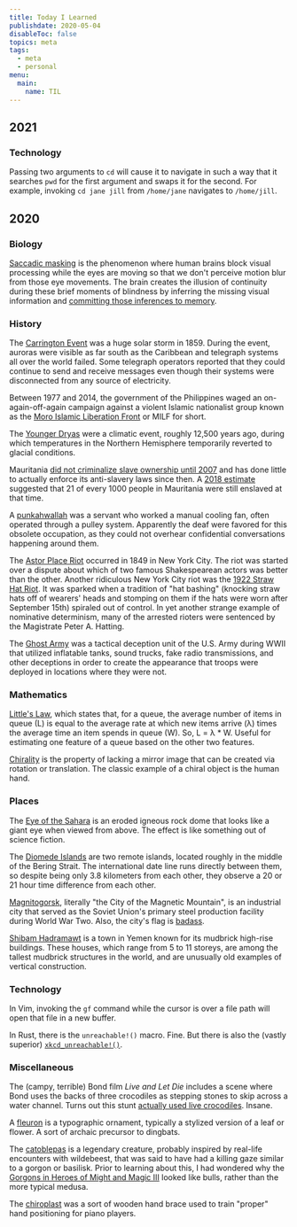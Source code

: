 ```yaml
---
title: Today I Learned
publishdate: 2020-05-04
disableToc: false
topics: meta
tags:
  - meta
  - personal
menu:
  main:
    name: TIL
---
```

## 2021

### Technology

Passing two arguments to `cd` will cause it to navigate in such a way that it searches `pwd` for the first argument and swaps it for the second. For example, invoking `cd jane jill` from `/home/jane` navigates to `/home/jill`.

## 2020

### Biology

[Saccadic masking](https://en.wikipedia.org/wiki/Saccadic_masking) is the phenomenon where human brains block visual processing while the eyes are moving so that we don't perceive motion blur from those eye movements. The brain creates the illusion of continuity during these brief moments of blindness by inferring the missing visual information and [committing those inferences to memory](https://en.wikipedia.org/wiki/Transsaccadic_memory).

### History

The [Carrington Event](https://en.wikipedia.org/wiki/Solar_storm_of_1859) was a huge solar storm in 1859. During the event, auroras were visible as far south as the Caribbean and telegraph systems all over the world failed. Some telegraph operators reported that they could continue to send and receive messages even though their systems were disconnected from any source of electricity.

Between 1977 and 2014, the government of the Philippines waged an on-again-off-again campaign against a violent Islamic nationalist group known as the [Moro Islamic Liberation Front](https://en.wikipedia.org/wiki/Moro_Islamic_Liberation_Front) or MILF for short.

The [Younger Dryas](https://en.wikipedia.org/wiki/Younger_Dryas) were a climatic event, roughly 12,500 years ago, during which temperatures in the Northern Hemisphere temporarily reverted to glacial conditions.

Mauritania [did not criminalize slave ownership until 2007](https://en.wikipedia.org/wiki/Slavery_in_Mauritania#Modern_slavery) and has done little to actually enforce its anti-slavery laws since then. A [2018 estimate](https://www.globalslaveryindex.org/2018/data/country-data/mauritania/) suggested that 21 of every 1000 people in Mauritania were still enslaved at that time.

A [punkahwallah](https://en.wikipedia.org/wiki/Punkah_wallah) was a servant who worked a manual cooling fan, often operated through a pulley system. Apparently the deaf were favored for this obsolete occupation, as they could not overhear confidential conversations happening around them.

The [Astor Place Riot](https://en.wikipedia.org/wiki/Astor_Place_Riot) occurred in 1849 in New York City. The riot was started over a dispute about which of two famous Shakespearean actors was better than the other. Another ridiculous New York City riot was the [1922 Straw Hat Riot](https://en.wikipedia.org/wiki/Straw_Hat_Riot). It was sparked when a tradition of "hat bashing" (knocking straw hats off of wearers' heads and stomping on them if the hats were worn after September 15th) spiraled out of control. In yet another strange example of nominative determinism, many of the arrested rioters were sentenced by the Magistrate Peter A. Hatting.

The [Ghost Army](https://en.wikipedia.org/wiki/Ghost_Army) was a tactical deception unit of the U.S. Army during WWII that utilized inflatable tanks, sound trucks, fake radio transmissions, and other deceptions in order to create the appearance that troops were deployed in locations where they were not.

### Mathematics

[Little's Law](https://en.wikipedia.org/wiki/Little%27s_law), which states that, for a queue, the average number of items in queue (L) is equal to the average rate at which new items arrive (λ) times the average time an item spends in queue (W). So, L = λ * W. Useful for estimating one feature of a queue based on the other two features.

[Chirality](https://en.wikipedia.org/wiki/Chirality) is the property of lacking a mirror image that can be created via rotation or translation. The classic example of a chiral object is the human hand.

### Places

The [Eye of the Sahara](https://en.wikipedia.org/wiki/Richat_Structure) is an eroded igneous rock dome that looks like a giant eye when viewed from above. The effect is like something out of science fiction.

The [Diomede Islands](https://en.wikipedia.org/wiki/Diomede_Islands) are two remote islands, located roughly in the middle of the Bering Strait. The international date line runs directly between them, so despite being only 3.8 kilometers from each other, they observe a 20 or 21 hour time difference from each other.

[Magnitogorsk](https://en.wikipedia.org/wiki/Magnitogorsk), literally "the City of the Magnetic Mountain", is an industrial city that served as the Soviet Union's primary steel production facility during World War Two. Also, the city's flag is [badass](https://en.wikipedia.org/wiki/Magnitogorsk#/media/File:Flag_of_Magnitogorsk_(Chelyabinsk_oblast).svg).

[Shibam Hadramawt](https://en.wikipedia.org/wiki/Shibam_Hadramawt) is a town in Yemen known for its mudbrick high-rise buildings. These houses, which range from 5 to 11 storeys, are among the tallest mudbrick structures in the world, and are unusually old examples of vertical construction.

### Technology

In Vim, invoking the `gf` command while the cursor is over a file path will open that file in a new buffer.

In Rust, there is the `unreachable!()` macro. Fine. But there is also the (vastly superior) [`xkcd_unreachable!()`](https://docs.rs/crate/xkcd_unreachable/).

### Miscellaneous

The (campy, terrible) Bond film _Live and Let Die_ includes a scene where Bond uses the backs of three crocodiles as stepping stones to skip across a water channel. Turns out this stunt [actually used live crocodiles](https://www.youtube.com/watch?v=EDeUzB12ln8). Insane.

A [fleuron](https://en.wikipedia.org/wiki/Fleuron_(typography)) is a typographic ornament, typically a stylized version of a leaf or flower. A sort of archaic precursor to dingbats.

The [catoblepas](https://en.wikipedia.org/wiki/Catoblepas) is a legendary creature, probably inspired by real-life encounters with wildebeest, that was said to have had a killing gaze similar to a gorgon or basilisk. Prior to learning about this, I had wondered why the [Gorgons in Heroes of Might and Magic III](https://heroes.thelazy.net/index.php/Gorgon_and_Mighty_Gorgon) looked like bulls, rather than the more typical medusa.

The [chiroplast](https://en.wikipedia.org/wiki/Chiroplast) was a sort of wooden hand brace used to train "proper" hand positioning for piano players.
